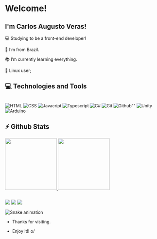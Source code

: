 # Welcome!

## I'm Carlos Augusto Veras!

:computer: Studying to be a front-end developer!

:house_with_garden: I’m from Brazil.

:books: I’m currently learning everything.

:penguin: Linux user;

## :computer: Technologies and Tools

<div style="display: inline_block"><br>
  <img alt="HTML" src="https://img.shields.io/badge/HTML5-E34F26?style=for-the-badge&logo=html5&logoColor=white">
  <img alt="CSS" src="https://img.shields.io/badge/CSS3-1572B6?style=for-the-badge&logo=css3&logoColor=white">
  <img alt="Javacript" src="https://img.shields.io/badge/JavaScript-323330?style=for-the-badge&logo=javascript&logoColor=F7DF1E">
  <img alt="Typescript" src="https://img.shields.io/badge/TypeScript-007ACC?style=for-the-badge&logo=typescript&logoColor=white">
  <img alt="C#" src="https://img.shields.io/badge/C%23-239120?style=for-the-badge&logo=c-sharp&logoColor=white">
  <img alt="Git" src="https://img.shields.io/badge/Git-F05032?style=for-the-badge&logo=git&logoColor=white">
  <img alt=Github"" src="https://img.shields.io/badge/GitHub-100000?style=for-the-badge&logo=github&logoColor=white">
  <img alt="Unity" src="https://img.shields.io/badge/Unity-100000?style=for-the-badge&logo=unity&logoColor=white">
  <img alt="Arduino" src="https://img.shields.io/badge/Arduino-00979D?style=for-the-badge&logo=Arduino&logoColor=white">

  
</div>
  

## :zap: Github Stats


<div>
  <a href="https://github.com/carlosaugustoveras">
  <img height="170em" src="https://github-readme-stats.vercel.app/api?username=carlosaugustoveras&show_icons=true&theme=dark&include_all_commits=true&count_private=true"/>
  <img height="170em" src="https://github-readme-stats.vercel.app/api/top-langs/?username=carlosaugustoveras&layout=compact&langs_count=7&theme=dark"/>
</div>
  

  
  ##
  
  <div> 
  <a href="https://www.instagram.com/augusto_veras_/" target="_blank"><img src="https://img.shields.io/badge/-Instagram-%23E4405F?style=for-the-badge&logo=instagram&logoColor=white" target="_blank"></a>
  <a href = "mailto:augustov490@gmail.com"><img src="https://img.shields.io/badge/-Gmail-%23333?style=for-the-badge&logo=gmail&logoColor=white" target="_blank"></a>
   <a href = "https://github.com/carlosaugustoveras" target="_blank"> <img src= "https://img.shields.io/badge/GitHub-100000?style=for-the-badge&logo=github&logoColor=white"></a>
  <!--<a href="https://www.linkedin.com/in/carlos-augusto-veras-582aa8191/" target="_blank"><img src="https://img.shields.io/badge/-LinkedIn-%230077B5?style=for-the-badge&logo=linkedin&logoColor=white" target="_blank"></a>-->
  
   ![Snake animation](https://github.com/carlosaugustoveras/carlosaugustoveras/blob/output/github-contribution-grid-snake.svg)
    
  </div>
  
  - Thanks for visiting.

  - Enjoy it!! o/
